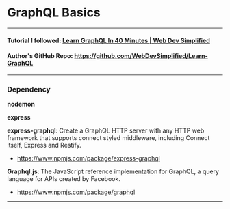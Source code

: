 # GraphQL Basics

---

#### Tutorial I followed: [Learn GraphQL In 40 Minutes | Web Dev Simplified](https://www.youtube.com/watch?v=ZQL7tL2S0oQ&list=PLlKsfUJvPsn74wuise4cGRy3Z9tC2A56O&index=39)

#### Author's GitHub Repo: https://github.com/WebDevSimplified/Learn-GraphQL

---

### Dependency

**nodemon**

**express**

**express-graphql**: Create a GraphQL HTTP server with any HTTP web framework that supports connect styled middleware, including Connect itself, Express and Restify.

- https://www.npmjs.com/package/express-graphql

**Graphql.js**: The JavaScript reference implementation for GraphQL, a query language for APIs created by Facebook.

- https://www.npmjs.com/package/graphql

---
